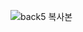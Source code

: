 ![back5 복사본](https://user-images.githubusercontent.com/107898063/212458424-a6eadc3f-34ad-4715-b6c1-8277fc39a67a.png)
